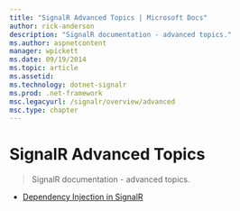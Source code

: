 ```yaml
---
title: "SignalR Advanced Topics | Microsoft Docs"
author: rick-anderson
description: "SignalR documentation - advanced topics."
ms.author: aspnetcontent
manager: wpickett
ms.date: 09/19/2014
ms.topic: article
ms.assetid: 
ms.technology: dotnet-signalr
ms.prod: .net-framework
msc.legacyurl: /signalr/overview/advanced
msc.type: chapter
---
```

SignalR Advanced Topics
====================
> SignalR documentation - advanced topics.


- [Dependency Injection in SignalR](dependency-injection.md)